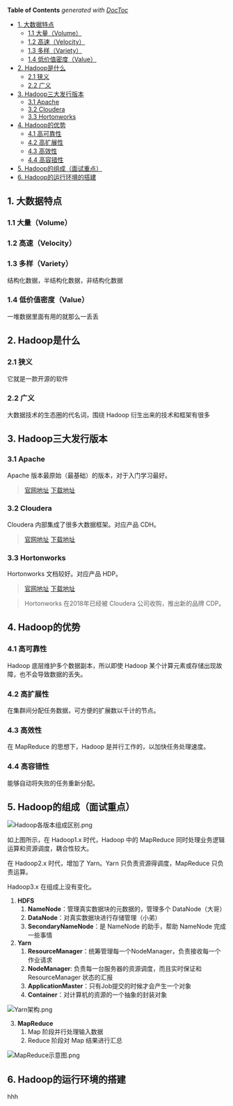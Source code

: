 <!-- START doctoc generated TOC please keep comment here to allow auto update -->
<!-- DON'T EDIT THIS SECTION, INSTEAD RE-RUN doctoc TO UPDATE -->
**Table of Contents**  *generated with [DocToc](https://github.com/thlorenz/doctoc)*

- [1. 大数据特点](#1-大数据特点)
  - [1.1 大量（Volume）](#11-大量volume)
  - [1.2 高速（Velocity）](#12-高速velocity)
  - [1.3 多样（Variety）](#13-多样variety)
  - [1.4 低价值密度（Value）](#14-低价值密度value)
- [2. Hadoop是什么](#2-hadoop是什么)
  - [2.1 狭义](#21-狭义)
  - [2.2 广义](#22-广义)
- [3. Hadoop三大发行版本](#3-hadoop三大发行版本)
  - [3.1 Apache](#31-apache)
  - [3.2 Cloudera](#32-cloudera)
  - [3.3 Hortonworks](#33-hortonworks)
- [4. Hadoop的优势](#4-hadoop的优势)
  - [4.1 高可靠性](#41-高可靠性)
  - [4.2 高扩展性](#42-高扩展性)
  - [4.3 高效性](#43-高效性)
  - [4.4 高容错性](#44-高容错性)
- [5. Hadoop的组成（面试重点）](#5-hadoop的组成面试重点)
- [6. Hadoop的运行环境的搭建](#6-hadoop的运行环境的搭建)

<!-- END doctoc generated TOC please keep comment here to allow auto update -->

## 1. 大数据特点

### 1.1 大量（Volume）

### 1.2 高速（Velocity）

### 1.3 多样（Variety）

结构化数据，半结构化数据，非结构化数据

### 1.4 低价值密度（Value）

一堆数据里面有用的就那么一丢丢

## 2. Hadoop是什么

### 2.1 狭义

它就是一款开源的软件

### 2.2 广义

大数据技术的生态圈的代名词，围绕 Hadoop 衍生出来的技术和框架有很多

## 3. Hadoop三大发行版本

### 3.1 Apache

Apache 版本最原始（最基础）的版本，对于入门学习最好。
> [官网地址](http://hadoop.apache.org)
> [下载地址](https://hadoop.apache.org/releases.html)

### 3.2 Cloudera

Cloudera 内部集成了很多大数据框架。对应产品 CDH。
> [官网地址](https://www.cloudera.com/downloads/cdh)
> [下载地址](https://docs.cloudera.com/documentation/enterprise/6/release-notes/topics/rg_cdh_6_download.html)

### 3.3 Hortonworks

Hortonworks 文档较好。对应产品 HDP。
> [官网地址](https://hortonworks.com/products/data-center/hdp/)
> [下载地址](https://hortonworks.com/downloads/#data-platform)

> Hortonworks 在2018年已经被 Cloudera 公司收购，推出新的品牌 CDP。

## 4. Hadoop的优势

### 4.1 高可靠性

Hadoop 底层维护多个数据副本，所以即使 Hadoop 某个计算元素或存储出现故障，也不会导致数据的丢失。

### 4.2 高扩展性

在集群间分配任务数据，可方便的扩展数以千计的节点。

### 4.3 高效性

在 MapReduce 的思想下，Hadoop 是并行工作的，以加快任务处理速度。

### 4.4 高容错性

能够自动将失败的任务重新分配。

## 5. Hadoop的组成（面试重点）

![Hadoop各版本组成区别.png](https://i.loli.net/2020/12/29/n1vlZufaY5iW9Nw.png)

如上图所示，在 Hadoop1.x 时代，Hadoop 中的 MapReduce 同时处理业务逻辑运算和资源调度，耦合性较大。

在 Hadoop2.x 时代，增加了 Yarn。Yarn 只负责资源得调度，MapReduce 只负责运算。

Hadoop3.x 在组成上没有变化。

1. **HDFS**
   1. **NameNode**：管理真实数据块的元数据的，管理多个 DataNode（大哥）
   2. **DataNode**：对真实数据块进行存储管理（小弟）
   3. **SecondaryNameNode**：是 NameNode 的助手，帮助 NameNode 完成一些事情
2. **Yarn**
   1. **ResourceManager**：统筹管理每一个NodeManager，负责接收每一个作业请求
   2. **NodeManager**: 负责每一台服务器的资源调度，而且实时保证和ResourceManager 状态的汇报
   3. **ApplicationMaster**：只有Job提交的时候才会产生一个对象
   4. **Container**：对计算机的资源的一个抽象的封装对象

![Yarn架构.png](https://i.loli.net/2020/12/29/myRax5GkhqA6CQe.png)

3. **MapReduce**
   1. Map 阶段并行处理输入数据
   2. Reduce 阶段对 Map 结果进行汇总

![MapReduce示意图.png](https://i.loli.net/2020/12/29/T9186twScagCzkD.png)

## 6. Hadoop的运行环境的搭建

hhh

